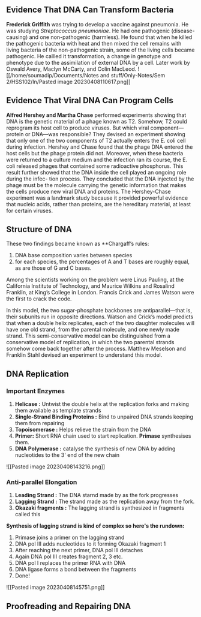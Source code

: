 ## Evidence That DNA Can Transform Bacteria

**Frederick Griffith** was trying to develop a vaccine against pneumonia. He was
studying *Streptococcus pneumoniae*.  He had one pathogenic (disease-causing) and one non-pathogenic (harmless). He found that when he killed the pathogenic bacteria with heat and then mixed the cell remains with living bacteria of the non-pathogenic strain, some of the living cells became pathogenic. He callled it transformation, a change in genotype and phenotype due to the assimilation of external DNA by a cell. Later work by Oswald Avery, Maclyn McCarty, and Colin MacLeod. ![[/home/soumadip/Documents/Notes and stuff/Only-Notes/Sem 2/HSS102/In/Pasted image 20230408110617.png]]



## Evidence That Viral DNA Can Program Cells

**Alfred Hershey and Martha Chase** performed experiments showing that DNA is the genetic material of a phage known as T2. Somehow, T2 could reprogram its host cell to produce viruses. But which viral component—protein or DNA—was responsible? They devised an experiment showing that only one of the two components of T2 actually enters the E. coli cell during infection.
Hershey and Chase found that the phage DNA entered the host cells but the phage protein did not. Moreover, when these bacteria were returned to a culture medium and the infection
ran its course, the E. coli released phages that contained some radioactive phosphorus. This result further showed that the DNA inside the cell played an ongoing role during the infec-
tion process. They concluded that the DNA injected by the phage must be the molecule carrying the genetic information that makes the cells produce new viral DNA and proteins. The Hershey-Chase experiment was a landmark study because it provided powerful evidence that nucleic acids, rather than proteins, are the hereditary material, at least for certain viruses.

## Structure of DNA 
These two findings became known as **Chargaff’s rules:
1. DNA base composition varies between species
2. for each species, the percentages of A and T bases are roughly equal, as are those of G and C bases. 

Among the scientists working on the problem were Linus Pauling, at the California Institute of Technology, and Maurice Wilkins and Rosalind Franklin, at King’s College in London.
Francis Crick and James Watson were the first to crack the code.

In this model, the two sugar-phosphate backbones are antiparallel—that is, their subunits run in opposite directions. Watson and Crick’s model predicts that when a double helix replicates, each of the two daughter molecules will have one old strand, from the parental molecule, and one newly made strand. This semi-conservative model can be distinguished from a conservative model of replication, in which the two parental strands somehow come back together after the process. Matthew Meselson and Franklin Stahl devised an experiment to understand this model.


## DNA Replication

### Important Enzymes

1. **Helicase :** Untwist the double helix at the replication forks and making them available as template strands
2.  **Single-Strand Binding Proteins :** Bind to unpaired DNA strands keeping them from repairing 
3. **Topoisomerase :** Helps relieve the strain from the DNA 
4. **Primer:** Short RNA chain used to start replication. **Primase** synthesises them.
5. **DNA Polymerase :** catalyse the synthesis of new DNA by adding nucleotides to the 3' end of the new chain

![[Pasted image 20230408143216.png]]

### Anti-parallel Elongation

1. **Leading Strand :** The DNA starnd made by as the fork progresses 
2. **Lagging Strand :** The strand made as the replication away from the fork.
3. **Okazaki fragments :** The lagging strand is synthesized in fragments called this

**Synthesis of lagging strand is kind of complex so here's the rundown:**

1. Primase joins a primer on the lagging strand
2. DNA pol III adds nucleotides to it forming Okazaki fragment 1
3. After reaching the next primer, DNA pol III detaches 
4. Again DNA pol III creates fragment 2, 3 etc.
5. DNA pol I replaces the primer RNA with DNA
6. DNA ligase forms a bond between the fragments
7. Done!


![[Pasted image 20230408145751.png]]

## Proofreading and Repairing DNA

